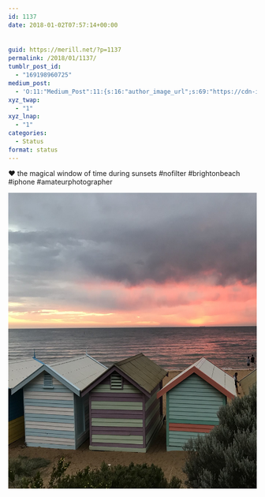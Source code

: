```yaml
---
id: 1137
date: 2018-01-02T07:57:14+00:00


guid: https://merill.net/?p=1137
permalink: /2018/01/1137/
tumblr_post_id:
  - "169198960725"
medium_post:
  - 'O:11:"Medium_Post":11:{s:16:"author_image_url";s:69:"https://cdn-images-1.medium.com/fit/c/200/200/0*nOSMyIhdQJ9325FH.jpeg";s:10:"author_url";s:26:"https://medium.com/@merill";s:11:"byline_name";N;s:12:"byline_email";N;s:10:"cross_link";s:2:"no";s:2:"id";s:12:"d7bcbae44cea";s:21:"follower_notification";s:3:"yes";s:7:"license";s:19:"all-rights-reserved";s:14:"publication_id";s:12:"99858869fb3c";s:6:"status";s:6:"public";s:3:"url";s:121:"https://medium.com/@merill/%EF%B8%8F-the-magical-window-of-time-during-sunsets-nofilter-brightonbeach-iphone-d7bcbae44cea";}'
xyz_twap:
  - "1"
xyz_lnap:
  - "1"
categories:
  - Status
format: status
---
```

❤️ the magical window of time during sunsets #nofilter #brightonbeach #iphone #amateurphotographer

<img src="/wp-content/uploads/2018/01/4b137ab28b0944f49b91a93b90f4492e.jpg" width="600" height="600" />